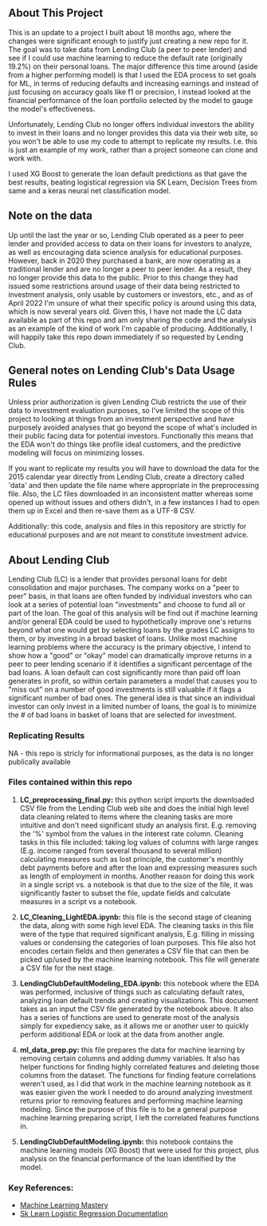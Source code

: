 ## About This Project 
This is an update to a project I built about 18 months ago, where the changes were significant enough to justify just creating a new repo for it. The goal was to take data from Lending Club (a peer to peer lender) and see if I could use machine learning to reduce the default rate (originally 19.2%) on their personal loans. The major difference this time around (aside from a higher performing model) is that I used the EDA process to set goals for ML, in terms of reducing defaults and increasing earnings and instead of just focusing on accuracy goals like f1 or precision, I instead looked at the financial performance of the loan portfolio selected by the model to gauge the model's effectiveness. 

Unfortunately, Lending Club no longer offers individual investors the ability to invest in their loans and no longer provides this data via their web site, so you won't be able to use my code to attempt to replicate my results. I.e. this is just an example of my work, rather than a project someone can clone and work with. 

I used XG Boost to generate the loan default predictions as that gave the best results, beating logistical regression via SK Learn, Decision Trees from same and a keras neural net classification model. 


## Note on the data

Up until the last the year or so, Lending Club operated as a peer 
to peer lender and provided access to data on their loans for investors to analyze, as well as encouraging data science analysis for educational purposes. However, back in 2020 they purchased a bank, are now operating as a traditional lender and are no longer a peer to peer lender. As a result, they no longer provide this data to the public. Prior to this change they had issued some restrictions around usage of their data being restricted to investment analysis, only usable by customers or investors, etc., and as of April 2022 I'm unsure of what their specific policy is around using this data, which is now several years old. Given this, I have not made the LC data available as part of this repo and am only sharing the code and the analysis as an example of the kind of work I'm capable of producing. Additionally, I will happily take this repo down immediately if so requested by Lending Club. 

## General notes on Lending Club's Data Usage Rules 

Unless prior authorization is given Lending Club restricts the use of their data to investment evaluation purposes, so I've limited the scope of this project to looking at things from an investment perspective and have purposely avoided analyses that go beyond the scope of what's included in their public facing data for potential investors. Functionally this means that the EDA won't do things like profile ideal customers, and the predictive modeling will focus on minimizing losses.

If you want to replicate my results you will have to download the data for the 2015 calendar year directly from Lending Club, create a directory called 'data' and then update the file name where appropriate in the preprocessing file. Also, the LC files downloaded in an inconsistent matter whereas some opened up without issues and others didn't, in a few instances I had to open them up in Excel and then re-save them as a UTF-8 CSV.

Additionally: this code, analysis and files in this repository are strictly for educational purposes and are not meant to constitute investment advice.


## About Lending Club

Lending Club (LC) is a lender that provides personal loans for debt consolidation and major purchases. The company works on a "peer to peer" basis, in that loans are often funded by individual investors who can look at a series of potential loan "investments" and choose to fund all or part of the loan. The goal of this analysis will be find out if machine learning and/or general EDA could be used to hypothetically improve one's returns beyond what one would get by selecting loans by the grades LC assigns to them, or by investing in a broad basket of loans. Unlike most machine learning problems where the accuracy is the primary objective, I intend to show how a "good" or "okay" model can dramatically improve returns in a peer to peer lending scenario if it identifies a significant percentage of the bad loans. A loan default can cost significantly more than paid off loan generates in profit, so within certain parameters a model that causes you to "miss out" on a number of good investments is still valuable if it flags a significant number of bad ones. The general idea is that since an individual investor can only invest in a limited number of loans, the goal is to minimize the # of bad loans in basket of loans that are selected for investment.


### Replicating Results

NA - this repo is stricly for informational purposes, as the data is no longer publically available 

### Files contained within this repo

1) **LC_preprocessing_final.py:** this python script imports the downloaded CSV file from the Lending Club web site and does the initial high level data cleaning related to items where the cleaning tasks are more intuitive and don't need significant study an analysis first. E.g. removing the '%' symbol from the values in the interest rate column. Cleaning tasks in this file included: taking log values of columns with large ranges (E.g. income ranged from several thousand to several million) calculating measures such as lost principle, the customer's monthly debt payments before and after the loan and expressing measures such as length of employment in months. Another reason for doing this work in a single script vs. a notebook is that due to the size
of the file, it was significantly faster to subset the file, update fields and calculate measures in a script vs a notebook.

2) **LC_Cleaning_LightEDA.ipynb:** this file is the second stage of cleaning the data, along with some high level EDA. The cleaning tasks in this file were of the type that required significant analysis, E.g. filling in missing values or condensing the categories of loan purposes. This file also hot encodes certain fields and then generates a CSV file that can then be picked up/used by the machine learning notebook. This file will generate a CSV file for the next stage.

3) **LendingClubDefaultModeling_EDA.ipynb:** this notebook where the EDA was performed, inclusive of things such as calculating default rates, analyzing loan default trends and creating visualizations. This document takes as an input the CSV file generated by the notebook above. It also has a series of functions are used to generate most of the analysis simply for expediency sake, as it allows me or another user to quickly perform additional EDA or look at the data from another angle.

4) **ml_data_prep.py:** this file prepares the data for machine learning by removing certain columns and adding dummy variables. It also has helper functions for finding highly correlated features and deleting those columns from the dataset. The functions for finding feature correlations weren't used, as I did that work in the machine learning notebook as it was easier given the work I needed to do around analyzing investment returns prior to removing features and performing machine learning modeling. Since the purpose of this file is to be a general purpose machine learning preparing script, I left the correlated features functions in.

5) **LendingClubDefaultModeling.ipynb:** this notebook contains the machine learning models (XG Boost) that were used for this project, plus analysis on the financial performance of the loan identified by the model. 

### Key References:
* [Machine Learning Mastery](https://machinelearningmastery.com/)
* [Sk Learn Logistic Regression Documentation](https://scikit-learn.org/stable/modules/generated/sklearn.linear_model.LogisticRegression.html)